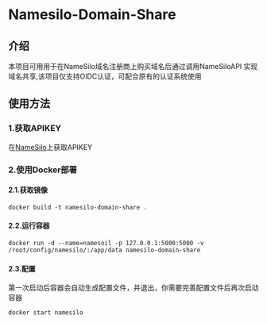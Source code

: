 # Namesilo-Domain-Share
## 介绍
本项目可用用于在NameSilo域名注册商上购买域名后通过调用NameSiloAPI
实现域名共享,该项目仅支持OIDC认证，可配合原有的认证系统使用
## 使用方法
### 1.获取APIKEY
在[NameSilo](https://www.namesilo.com/)上获取APIKEY
### 2.使用Docker部署
#### 2.1.获取镜像
```shell
docker build -t namesilo-domain-share .
```
#### 2.2.运行容器
```shell
docker run -d --name=namesoil -p 127.0.0.1:5000:5000 -v /root/config/namesilo/:/app/data namesilo-domain-share
```
#### 2.3.配置
 第一次启动后容器会自动生成配置文件，并退出，你需要完善配置文件后再次启动容器
```shell
docker start namesilo
```

